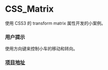 # CSS_Matrix
使用 CSS3 的 transform matrix 属性开发的小案例。
### 用户提示
使用方向键来控制小车的移动和转向。
### [项目地址](https://liao123-git.github.io/CSS_Matrix/)
